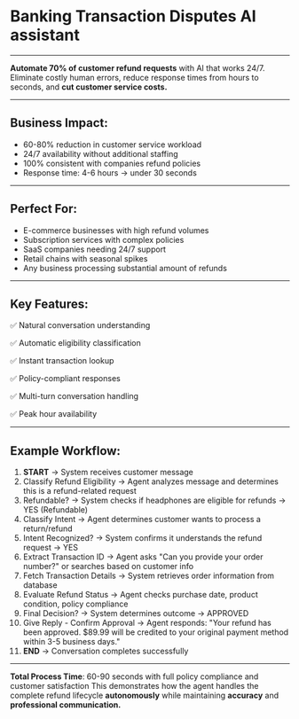 # Banking Transaction Disputes AI assistant 
---

**Automate 70% of customer refund requests** with AI that works 24/7. Eliminate costly human errors, reduce response times from hours to seconds, and **cut customer service costs.**

---

## Business Impact:

* 60-80% reduction in customer service workload
* 24/7 availability without additional staffing
* 100% consistent with companies refund policies
* Response time: 4-6 hours → under 30 seconds

---

## Perfect For:

* E-commerce businesses with high refund volumes
* Subscription services with complex policies
* SaaS companies needing 24/7 support
* Retail chains with seasonal spikes
* Any business processing substantial amount of refunds

---

## Key Features: 

✅ Natural conversation understanding  

✅ Automatic eligibility classification  

✅ Instant transaction lookup  

✅ Policy-compliant responses  

✅ Multi-turn conversation handling  

✅ Peak hour availability

---

## Example Workflow: 

1. **START** → System receives customer message
1. Classify Refund Eligibility → Agent analyzes message and determines this is a refund-related request
1. Refundable? → System checks if headphones are eligible for refunds → YES (Refundable)
1. Classify Intent → Agent determines customer wants to process a return/refund
1. Intent Recognized? → System confirms it understands the refund request → YES
1. Extract Transaction ID → Agent asks "Can you provide your order number?" or searches based on customer info
1. Fetch Transaction Details → System retrieves order information from database
1. Evaluate Refund Status → Agent checks purchase date, product condition, policy compliance
1. Final Decision? → System determines outcome → APPROVED
1. Give Reply - Confirm Approval → Agent responds: "Your refund has been approved. $89.99 will be credited to your original payment method within 3-5 business days."
1. **END** → Conversation completes successfully

---

**Total Process Time**: 60-90 seconds with full policy compliance and customer satisfaction
This demonstrates how the agent handles the complete refund lifecycle **autonomously** while maintaining **accuracy** and **professional communication.**
